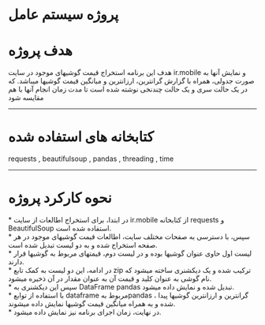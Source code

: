 # پروژه سیستم عامل
<h1>هدف پروژه</h1>
<p>
  هدف این برنامه استخراج قیمت گوشیهای موجود در سایت ir.mobile و نمایش آنها به صورت جدولی، همراه با 
گزارش گرانترین، ارزانترین و میانگین قیمت گوشیها میباشد. که در یک حالت سری و یک حالت چندنخی 
نوشته شده است تا مدت زمان انجام آنها با هم مقایسه شود
</p>
<hr>
<h1>کتابخانه های استفاده شده</h1>
<p>requests , beautifulsoup , pandas , threading , time</p>
<hr>
<h1>نحوه کارکرد پروژه</h1>
<p>
* در ابتدا، برای استخراج اطالعات از سایت ir.mobile از کتابخانه requests و BeautifulSoup استفاده شده 
است.<br>
* سپس، با دسترسی به صفحات مختلف سایت، اطالعات قیمت گوشیهای موجود در هر صفحه استخراج 
شده و به دو لیست تبدیل شده است.<br>
* لیست اول حاوی عنوان گوشیها بوده و در لیست دوم، قیمتهای مربوط به گوشیها قرار دارند.<br>
* در ادامه، این دو لیست به کمک تابع zip ترکیب شده و یک دیکشنری ساخته میشود که نام گوشی به عنوان 
کلید و قیمت آن به عنوان مقدار در آن ذخیره میشود.<br>
* سپس این دیکشنری به DataFrame pandas تبدیل شده و نمایش داده میشود.<br>
* با استفاده از توابع dataframe مربوط بهpandas ، گرانترین و ارزانترین گوشیها پیدا شده و به همراه 
میانگین قیمت گوشیها نمایش داده میشوند.<br>
* در نهایت، زمان اجرای برنامه نیز نمایش داده میشود.<br>
</p>
